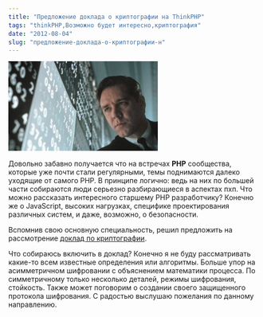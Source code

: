 ```yaml
---
title: "Предложение доклада о криптографии на ThinkPHP"
tags: "thinkPHP,Возможно будет интересно,криптография"
date: "2012-08-04"
slug: "предложение-доклада-о-криптографии-н"
---
```


![](images/A-Beautiful-Mind-300x180.jpg "A-Beautiful-Mind")

Довольно забавно получается что на встречах **PHP** сообщества, которые уже почти стали регулярными, темы поднимаются далеко уходящие от самого PHP. В принципе логично: ведь на них по большей части собираются люди серьезно разбирающиеся в аспектах пхп. Что можно рассказать интересного старшему PHP разработчику? Конечно же о JavaScript, высоких нагрузках, специфике проектирования различных систем, и даже, возможно, о безопасности.

Вспомнив свою основную специальность, решил предложить на рассмотрение [доклад по криптографии](https://thinkphp.com.ua/idea/80 "доклад по криптографии").

Что собираюсь включить в доклад? Конечно я не буду рассматривать какие-то всем известные определения или алгоритмы. Больше упор на асимметричном шифровании с объяснением математики процесса. По симметричному только несколько деталей, режимы шифрования, стойкость. Также может поговорим о создании своего защищенного протокола шифрования. С радостью выслушаю пожелания по данному направлению.
